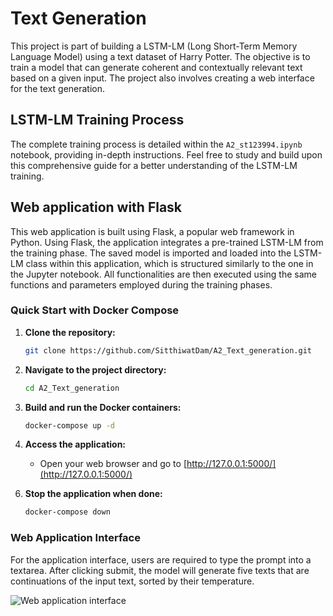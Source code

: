 # Text Generation

This project is part of building a LSTM-LM (Long Short-Term Memory Language Model) using a text dataset of Harry Potter. The
objective is to train a model that can generate coherent and contextually relevant text based on a given
input. The project also involves creating a web interface for the text generation.

## LSTM-LM Training Process
The complete training process is detailed within the `A2_st123994.ipynb` notebook, providing in-depth instructions. Feel free to study and build upon this comprehensive guide for a better understanding of the LSTM-LM training.


## Web application with Flask
This web application is built using Flask, a popular web framework in Python. Using Flask, the application integrates a pre-trained LSTM-LM from the training phase. The saved model is imported and loaded into the LSTM-LM class within this application, which is structured similarly to the one in the Jupyter notebook. All functionalities are then executed using the same functions and parameters employed during the training phases.

### Quick Start with Docker Compose

1. **Clone the repository:**
    ```bash
    git clone https://github.com/SitthiwatDam/A2_Text_generation.git
    ```

2. **Navigate to the project directory:**
    ```bash
    cd A2_Text_generation
    ```

3. **Build and run the Docker containers:**
    ```bash
    docker-compose up -d
    ```

4. **Access the application:**
    - Open your web browser and go to [http://127.0.0.1:5000/](http://127.0.0.1:5000/)

<!-- 5. **Submit a search:**
    - Enter a word in the text area.
    - Click the "Submit" button. -->

6. **Stop the application when done:**
    ```bash
    docker-compose down
    ```

### Web Application Interface
For the application interface, users are required to type the prompt into a textarea. After clicking submit, the model will generate five texts that are continuations of the input text, sorted by their temperature.

![Web application interface](./a2.png)


